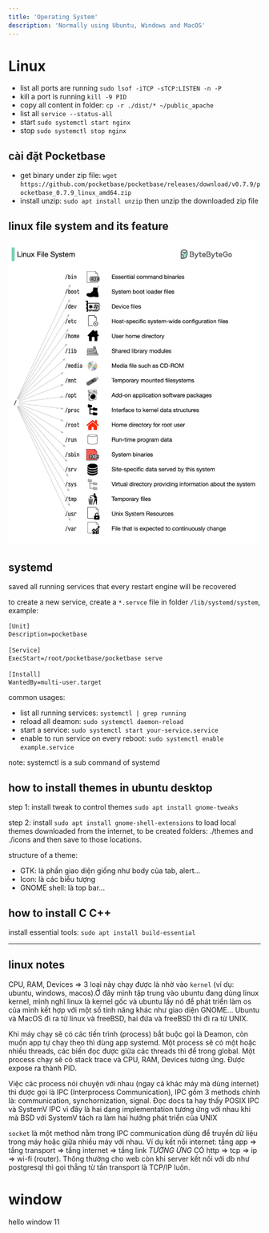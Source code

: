 ```yaml
---
title: 'Operating System'
description: 'Normally using Ubuntu, Windows and MacOS'
---
```


# Linux

- list all ports are running `sudo lsof -iTCP -sTCP:LISTEN -n -P`
- kill a port is running `kill -9 PID`
- copy all content in folder: `cp -r ./dist/* ~/public_apache`
- list all `service --status-all`
- start `sudo systemctl start nginx`
- stop `sudo systemctl stop nginx`

## cài đặt Pocketbase

- get binary under zip file: `wget https://github.com/pocketbase/pocketbase/releases/download/v0.7.9/pocketbase_0.7.9_linux_amd64.zip`
- install unzip: `sudo apt install unzip` then unzip the downloaded zip file

## linux file system and its feature

![file system](./attachments/20240125-file-system.png)

## systemd

saved all running services that every restart engine will be recovered

to create a new service, create a `*.servce` file in folder `/lib/systemd/system`, example: 

```
[Unit]
Description=pocketbase

[Service]
ExecStart=/root/pocketbase/pocketbase serve

[Install]
WantedBy=multi-user.target
```

common usages:

- list all running services: `systemctl | grep running`
- reload all deamon: `sudo systemctl daemon-reload`
- start a service: `sudo systemctl start your-service.service`
- enable to run service on every reboot: `sudo systemctl enable example.service`

note: systemctl is a sub command of systemd

## how to install themes in ubuntu desktop

step 1: install tweak to control themes `sudo apt install gnome-tweaks`

step 2: install `sudo apt install gnome-shell-extensions` to load local themes downloaded from the internet, to be created folders: ./themes and ./icons and then save to those locations.

structure of a theme:

- GTK: là phần giao diện giống như body của tab, alert...
- Icon: là các biểu tượng 
- GNOME shell: là top bar...

## how to install C C++

install essential tools: `sudo apt install build-essential`

---

## linux notes

CPU, RAM, Devices => 3 loại này chạy được là nhờ vào `kernel` (ví dụ: ubuntu, windows, macos).Ở đây mình tập trung vào ubuntu đang dùng linux kernel, mình nghĩ linux là kernel gốc và ubuntu lấy nó để phát triển làm os của mình kết hợp với một số tính năng khác như giao diện GNOME... Ubuntu và MacOS đi ra từ linux và freeBSD, hai đứa và freeBSD thì đi ra từ UNIX.

Khi máy chạy sẽ có các tiến trình (process) bắt buộc gọi là Deamon, còn muốn app tự chạy theo thì dùng app systemd. Một process sẽ có một hoặc nhiều threads, các biến đọc được giữa các threads thì để trong global. Một process chạy sẽ có stack trace và CPU, RAM, Devices tương ứng. Được expose ra thành PID.

Việc các process nói chuyện với nhau (ngay cả khác máy mà dùng internet) thì được gọi là IPC (Interprocess Communication), IPC gồm 3 methods chính là: communication, synchornization, signal. Đọc docs ta hay thấy POSIX IPC và SystemV IPC vì đây là hai dạng implementation tương ứng với nhau khi mà BSD với SystemV tách ra làm hai hướng phát triển của UNIX

`socket` là một method nằm trong IPC communication dùng để truyền dữ liệu trong máy hoặc giữa nhiều máy với nhau. 
Ví dụ kết nối internet: tầng app ⇒ tầng transport ⇒ tầng internet ⇒ tầng link 
_TƯƠNG ỨNG_ CÓ http ⇒ tcp ⇒ ip ⇒ wi-fi (router). Thông thường cho web còn khi server kết nối với db như postgresql thì gọi thẳng từ tần transport là TCP/IP luôn.


# window

hello window 11